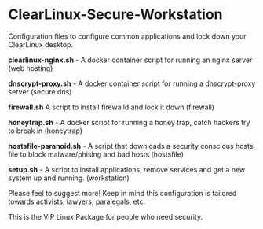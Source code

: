 # ClearLinux-Secure-Workstation
Configuration files to configure common applications and lock down your ClearLinux desktop.



**clearlinux-nginx.sh** - A docker container script for running  an nginx server (web hosting)

**dnscrypt-proxy.sh** - A docker container script for running a dnscrypt-proxy server (secure dns)

**firewall.sh** A script to install firewalld and lock it down (firewall)

**honeytrap.sh** - A docker script for running a honey trap, catch hackers try to break in (honeytrap)

**hostsfile-paranoid.sh** - A script that downloads a security conscious hosts file to block malware/phising and bad hosts (hostsfile)

**setup.sh** - A script to install applications, remove services and get a new system up and running. (workstation)




Please feel to suggest more! Keep in mind this configuration is tailored towards activists, lawyers, paralegals, etc. 


This is the VIP Linux Package for people who need security.

